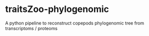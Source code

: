 # traitsZoo-phylogenomic
A python pipeline to reconstruct copepods phylogenomic tree from transcriptoms / proteoms
